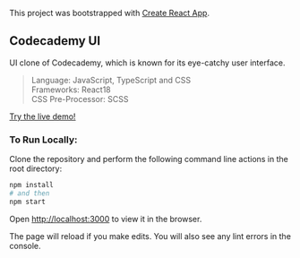 This project was bootstrapped with [Create React App](https://github.com/facebook/create-react-app).

## Codecademy UI

UI clone of Codecademy, which is known for its eye-catchy user interface.

> Language: JavaScript, TypeScript and CSS \
> Frameworks: React18 \
> CSS Pre-Processor: SCSS

[Try the live demo!](https://codecademy-ui.netlify.app/)

### To Run Locally:
Clone the repository and perform the following command line actions in the root directory:

```bash
npm install
# and then
npm start
```

Open [http://localhost:3000](http://localhost:3000) to view it in the browser.

The page will reload if you make edits. You will also see any lint errors in the console.
